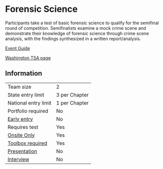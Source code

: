 # Forensic Science

Participants take a test of basic forensic science to qualify for
the semifinal round of competition. Semifinalists examine
a mock crime scene and demonstrate their knowledge of
forensic science through crime scene analysis, with the findings synthesized in a written report/analysis.

[Event Guide](https://lwsd.sharepoint.com/:b:/r/sites/GR-JHS-TechnologyStudentAssociation-SCA/Shared%20Documents/23-24/Competition/Event%20Guides/HS%20-%20Forensic%20Science.pdf)

[Washington TSA page](https://www.washingtontsa.org/high-school-events/forensic-science)

## Information

|                             |               |
| --------------------------- | ------------- |
| Team size                   | 2             |
| State entry limit           | 3 per Chapter |
| National entry limit        | 1 per Chapter |
| Portfolio required          | No            |
| [Early entry](/#terms)      | No            |
| Requires test               | Yes           |
| [Onsite Only](/#terms)      | Yes           |
| [Toolbox required](/#terms) | Yes           |
| [Presentation](/#terms)     | No            |
| [Interview](/#terms)        | No            |
